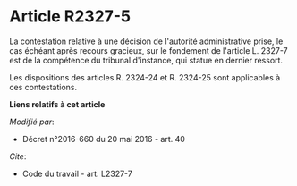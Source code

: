 # Article R2327-5

La contestation relative à une décision de l'autorité administrative prise, le cas échéant après recours gracieux, sur le
fondement de l'article L. 2327-7 est de la compétence du tribunal d'instance, qui statue en dernier ressort. 

Les dispositions des articles R. 2324-24 et R. 2324-25 sont applicables à ces contestations.

**Liens relatifs à cet article**

_Modifié par_:

  - Décret n°2016-660 du 20 mai 2016 - art. 40

_Cite_:

  - Code du travail - art. L2327-7
